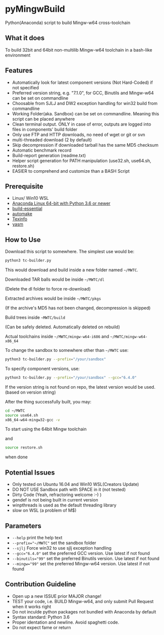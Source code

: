 # pyMingwBuild
Python(Anaconda) script to build Mingw-w64 cross-toolchain


## What it does
To build 32bit and 64bit non-multilib Mingw-w64 toolchain in a bash-like environment


## Features
- Automatically look for latest component versions (Not Hard-Coded) if not specified
- Preferred version string, e.g. "7.1.0", for GCC, Binutils and Mingw-w64 can be set on commandline
- Choosable from SJLJ and DW2 exception handling for win32 build from commandline
- Working Folder(aka. Sandbox) can be set on commandline. Meaning this script can be placed anywhere
- Clean terminal output. ONLY in case of error, outputs are logged into files in components' build folder
- Only use FTP and HTTP downloads, no need of wget or git or svn
- multi-threaded download (2 by default)
- Skip decompression if downloaded tarball has the same MD5 checksum
- Automatic benchmark record
- Build-report generation (readme.txt)
- Helper script generation for PATH manipulation (use32.sh, use64.sh, restore.sh)
- EASIER to comprehend and customize than a BASH Script


## Prerequisite
- Linux/ Win10 WSL
- [Anaconda Linux 64-bit with Python 3.6 or newer](https://www.continuum.io/downloads)
- [build-essential](https://packages.ubuntu.com/xenial/build-essential)
- [automake](https://packages.ubuntu.com/xenial/automake)
- [Texinfo](https://packages.ubuntu.com/xenial/texinfo)
- [yasm](https://packages.ubuntu.com/xenial/yasm)


## How to Use
Download this script to somewhere. The simplest use would be:

```bash
python3 tc-builder.py
```

This would download and build inside a new folder named ```~/MWTC```.

Downloaded TAR balls would be inside ```~/MWTC/dl```

(Delete the dl folder to force re-download)

Extracted archives would be inside ```~/MWTC/pkgs```

(If the archive's MD5 has not been changed, decompression is skipped)

Build trees inside ```~MWTC/build```

(Can be safely deleted. Automatically deleted on rebuild)

Actual toolchains inside ```~/MWTC/mingw-w64-i686``` and ```~/MWTC/mingw-w64-x86_64```

To change the sandbox to somewhere other than ```~/MWTC``` use:

```bash
python3 tc-builder.py --prefix="/your/sandbox"
```

To specify component versions, use:

```bash
python3 tc-builder.py --prefix="/your/sandbox" --gcc="6.4.0"
```

If the version string is not found on repo, the latest version would be used. (based on version string)

After the thing successfully built, you may:

```bash
cd ~/MWTC
source use64.sh
x86_64-w64-mingw32-gcc -v
```

To start using the 64bit Mingw toolchain

and

```bash
source restore.sh
```

when done

## Potential Issues
- Only tested on Ubuntu 16.04 and Win10 WSL(Creators Update)
- DO NOT USE Sandbox path with SPACE in it (not tested)
- Dirty Code (Yeah, refractoring welcome :-) )
- gendef is not being built in current version
- winpthreads is used as the default threading library
- slow on WSL (a problem of M$)


## Parameters
- ```--help``` print the help text
- ```--prefix="~/MWTC"``` set the sandbox folder
- ```--sjlj``` Force win32 to use sjlj exception handling
- ```--gcc="6.4.0"``` set the preferred GCC version. Use latest if not found
- ```--binutils="99"``` set the preferred Binutils version. Use latest if not found
- ```--mingw="99"``` set the preferred Mingw-w64 version. Use latest if not found

## Contribution Guideline
- Open up a new ISSUE prior MAJOR change!
- TEST your code, i.e. BUILD Mingw-w64, and only submit Pull Request when it works right
- Do not inculde python packages not bundled with Anaconda by default
- Syntax standard: Python 3.6
- Proper identation and newline. Avoid spaghetti code.
- Do not expect fame or return
